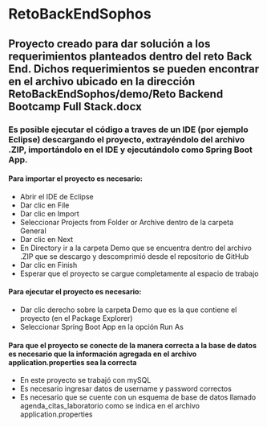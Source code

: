 # RetoBackEndSophos

## Proyecto creado para dar solución a los requerimientos planteados dentro del reto Back End. Dichos requerimientos se pueden encontrar en el archivo ubicado en la dirección RetoBackEndSophos/demo/Reto Backend Bootcamp Full Stack.docx

### Es posible ejecutar el código a traves de un IDE (por ejemplo Eclipse) descargando el proyecto, extrayéndolo del archivo .ZIP, importándolo en el IDE y ejecutándolo como Spring Boot App.

#### Para importar el proyecto es necesario:
* Abrir el IDE de Eclipse
* Dar clic en File
* Dar clic en Import
* Seleccionar Projects from Folder or Archive dentro de la carpeta General
* Dar clic en Next
* En Directory ir a la carpeta Demo que se encuentra dentro del archivo .ZIP que se descargo y descomprimió desde el repositorio de GitHub
* Dar clic en Finish
* Esperar que el proyecto se cargue completamente al espacio de trabajo

#### Para ejecutar el proyecto es necesario:
* Dar clic derecho sobre la carpeta Demo que es la que contiene el proyecto (en el Package Explorer)
* Seleccionar Spring Boot App en la opción Run As

#### Para que el proyecto se conecte de la manera correcta a la base de datos es necesario que la información agregada en el archivo application.properties sea la correcta
* En este proyecto se trabajó con mySQL
* Es necesario ingresar datos de username y password correctos
* Es necesario que se cuente con un esquema de base de datos llamado agenda_citas_laboratorio como se indica en el archivo application.properties
